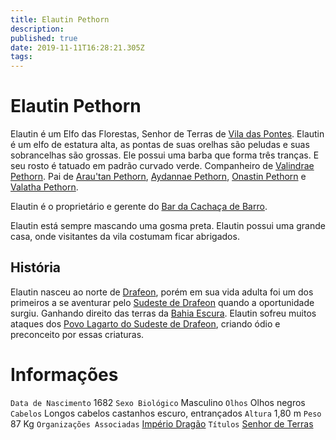```yaml
---
title: Elautin Pethorn
description: 
published: true
date: 2019-11-11T16:28:21.305Z
tags: 
---
```


<!-- SUBTITLE: Visão geral sobre Elautin Pethorn -->

# Elautin Pethorn
Elautin é um Elfo das Florestas, Senhor de Terras de [Vila das Pontes](http://localhost/lugares/plano-material/drafeon/sudeste-de-drafeon/vila-das-pontes#vila-das-pontes). Elautin é um elfo de estatura alta, as pontas de suas orelhas são peludas e suas sobrancelhas são grossas. Ele possui uma barba que forma três tranças. E seu rosto é tatuado em padrão curvado verde. Companheiro de [Valindrae Pethorn](http://localhost/individuos/valindrae-pethorn#valindrae-pethorn). Pai de [Arau'tan Pethorn](http://localhost/individuos/arautan-pethorn#arautan-pethorn), [Aydannae Pethorn](http://localhost/individuos/aydannae-pethorn#aydannae-pethorn), [Onastin Pethorn](http://localhost/individuos/onastin-pethorn#onastin-pethorn) e [Valatha Pethorn](http://localhost/individuos/valatha-pethorn#valatha-pethorn).

Elautin é o proprietário e gerente do [Bar da Cachaça de Barro](http://localhost/lugares/plano-material/drafeon/sudeste-de-drafeon/vila-das-pontes/bar-da-cachaca-de-barro#bar-da-cachaca-de-barro).
 
Elautin está sempre mascando uma gosma preta. Elautin possui uma grande casa, onde visitantes da vila costumam ficar abrigados.

## História
Elautin nasceu ao norte de [Drafeon](http://localhost/lugares/plano-material/drafeon#drafeon), porém em sua vida adulta foi um dos primeiros a se aventurar pelo [Sudeste de Drafeon](http://localhost/lugares/plano-material/drafeon/sudeste-de-drafeon#sudeste-de-drafeon) quando a oportunidade surgiu. Ganhando direito das terras da [Bahia Escura](http://localhost/lugares/plano-material/drafeon/bahia-escura#bahia-escura). Elautin sofreu muitos ataques dos [Povo Lagarto do Sudeste de Drafeon](http://localhost/lugares/plano-material/drafeon/sudeste-de-drafeon/etnias-do-sudeste-de-drafeon/povo-lagarto-do-sudeste-de-drafeon#povo-lagarto-do-sudeste-de-drafeon), criando ódio e preconceito por essas criaturas.

# Informações
`Data de Nascimento` 1682 
`Sexo Biológico` Masculino
`Olhos` Olhos negros
`Cabelos` Longos cabelos castanhos escuro, entrançados
`Altura` 1,80 m
`Peso` 87 Kg
`Organizações Associadas` [Império Dragão](http://localhost/faccoes/nacoes/imperio-dragao#imperio-dragao)
`Títulos` [Senhor de Terras](http://localhost/rankings-e-titulos/senhor-de-terras#senhor-de-terras)

